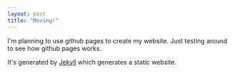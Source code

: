```yaml
---
layout: post
title: "Moving!"
---
```


I'm planning to use github pages to create my website. Just testing around to see how github pages works.

It's generated by [Jekyll](http://github.com/mojombo/jekyll/tree/master) which generates a static website.
